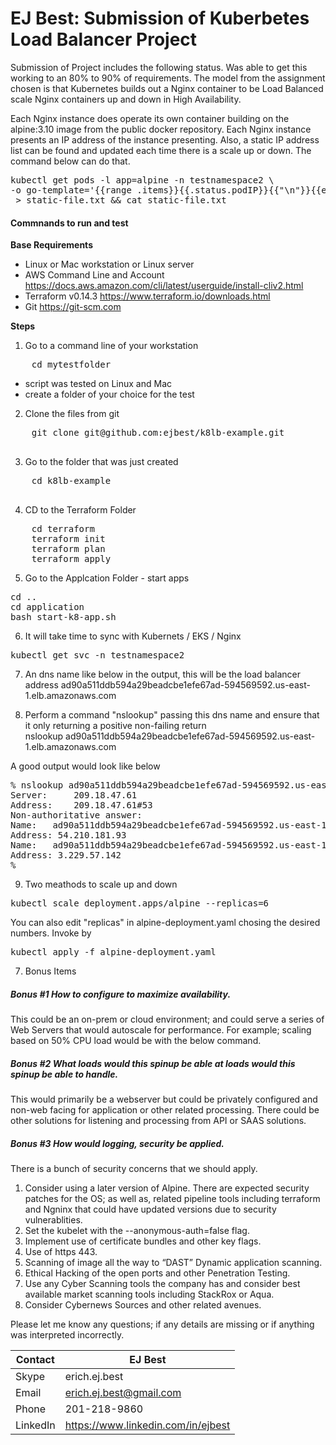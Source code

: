 # EJ Best: Submission of Kuberbetes Load Balancer Project 

Submission of Project includes the following status.  Was able to get this working to an 80% to 90% of requirements.  The model from the assignment chosen is that Kubernetes builds out a Nginx container to be Load Balanced scale Nginx containers up and down in High Availability. 

Each Nginx instance does operate its own container building on the alpine:3.10 image from the public docker repository.   Each Nginx instance presents an IP address of the instance presenting.  Also, a static IP address list can be found and updated each time there is a scale up or down.  The command below can do that.
<pre>
kubectl get pods -l app=alpine -n testnamespace2 \
-o go-template='{{range .items}}{{.status.podIP}}{{"\n"}}{{end}}' \
 > static-file.txt && cat static-file.txt
</pre>


#### Commnands to run and test

**Base Requirements**
 <br>
-  Linux or Mac workstation or Linux server
-  AWS Command Line and Account
    https://docs.aws.amazon.com/cli/latest/userguide/install-cliv2.html<br>
-  Terraform v0.14.3
    https://www.terraform.io/downloads.html
-  Git
    https://git-scm.com

**Steps** 
1. Go to a command line of your workstation<br>
<pre>
    cd mytestfolder
</pre>
- script was tested on Linux and Mac
- create a folder of your choice for the test
2. Clone the files from git
<pre>
    git clone git@github.com:ejbest/k8lb-example.git<br>
</pre>
3. Go to the folder that was just created
<pre>
    cd k8lb-example<br>
</pre>

4. CD to the Terraform Folder
<pre>
    cd terraform
    terraform init
    terraform plan
    terraform apply
</pre>

5. Go to the Applcation Folder - start apps
<pre>
cd ..
cd application
bash start-k8-app.sh 
</pre>

6. It will take time to sync with Kubernets / EKS / Nginx 
<pre>
kubectl get svc -n testnamespace2
</pre>
7. An dns name like below in the output, this will be the load balancer address
    ad90a511ddb594a29beadcbe1efe67ad-594569592.us-east-1.elb.amazonaws.com 

8. Perform a command "nslookup" passing this dns name and ensure that it only returning a positive non-failing return <br>
    nslookup ad90a511ddb594a29beadcbe1efe67ad-594569592.us-east-1.elb.amazonaws.com 

A good output would look like below 
<pre>
% nslookup ad90a511ddb594a29beadcbe1efe67ad-594569592.us-east-1.elb.amazonaws.com 
Server:		209.18.47.61
Address:	209.18.47.61#53
Non-authoritative answer:
Name:	ad90a511ddb594a29beadcbe1efe67ad-594569592.us-east-1.elb.amazonaws.com
Address: 54.210.181.93
Name:	ad90a511ddb594a29beadcbe1efe67ad-594569592.us-east-1.elb.amazonaws.com
Address: 3.229.57.142
%
</pre>

9. Two meathods to scale up and down
<pre>
kubectl scale deployment.apps/alpine --replicas=6 
</pre>
You can also edit "replicas" in alpine-deployment.yaml chosing the desired numbers.  Invoke by 
<pre>
kubectl apply -f alpine-deployment.yaml
</pre>


7. Bonus Items
##### Bonus #1 How to configure to maximize availability.
This could be an on-prem or cloud environment; and could serve a series of Web Servers that would autoscale for performance.   For example; scaling based on 50% CPU load would be with the below command.

##### Bonus #2 What loads would this spinup be able at loads would this spinup be able to handle. 
This would primarily be a webserver but could be privately configured and non-web facing for application or other related processing.  There could be other solutions for listening and processing from API or SAAS solutions.

##### Bonus #3  How would logging, security be applied. 
There is a bunch of security concerns that we should apply.
1.	Consider using a later version of Alpine.  There are expected security patches for the OS; as well as, related pipeline tools including terraform and Ngninx that could have updated versions due to security vulnerablities.
2.	Set the kubelet with the --anonymous-auth=false flag.
3.	Implement use of certificate bundles and other key flags.
4.	Use of https 443.
5.	Scanning of image all the way to “DAST” Dynamic application scanning.
6.	Ethical Hacking of the open ports and other Penetration Testing.
7.  Use any Cyber Scanning tools the company has and consider best available market scanning tools including StackRox or Aqua.
8.  Consider Cybernews Sources and other related avenues.

Please let me know any questions; if any details are missing or if anything was interpreted incorrectly.

| Contact  | EJ Best
| ------------ | -------------------------------------
| Skype | erich.ej.best
| Email | erich.ej.best@gmail.com
| Phone | 201-218-9860
| LinkedIn | https://www.linkedin.com/in/ejbest
